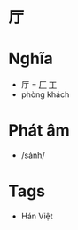 # 厅

# Nghĩa
* 厅 = [厂](厂.md) [丁](丁.md)
* phòng khách

# Phát âm
* /sảnh/

# Tags
* Hán Việt

<script>window.HANZI_FIELD='厅';</script>
